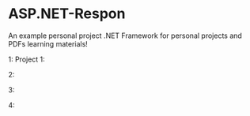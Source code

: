 # ASP.NET-Respon

An example personal project .NET Framework for personal projects and PDFs learning materials!

1: Project 1: 

2:

3:

4:
